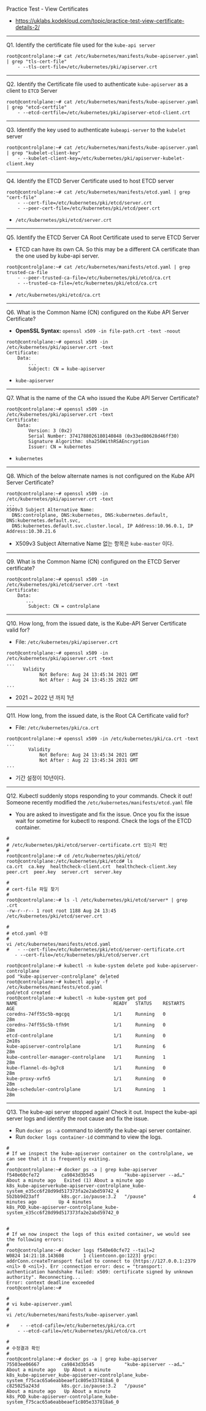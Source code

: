 Practice Test - View Certificates

- https://uklabs.kodekloud.com/topic/practice-test-view-certificate-details-2/

---

Q1. Identify the certificate file used for the `kube-api server`

```shell
root@controlplane:~# cat /etc/kubernetes/manifests/kube-apiserver.yaml | grep "tls-cert-file"
    - --tls-cert-file=/etc/kubernetes/pki/apiserver.crt
```

---

Q2. Identify the Certificate file used to authenticate `kube-apiserver` as a client to `ETCD` Server

```shell
root@controlplane:~# cat /etc/kubernetes/manifests/kube-apiserver.yaml | grep "etcd-certfile"
    - --etcd-certfile=/etc/kubernetes/pki/apiserver-etcd-client.crt
```

---

Q3. Identify the key used to authenticate `kubeapi-server` to the `kubelet` server

```shell
root@controlplane:~# cat /etc/kubernetes/manifests/kube-apiserver.yaml | grep "kubelet-client-key"
    - --kubelet-client-key=/etc/kubernetes/pki/apiserver-kubelet-client.key
```

---

Q4. Identify the ETCD Server Certificate used to host ETCD server

```shell
root@controlplane:~# cat /etc/kubernetes/manifests/etcd.yaml | grep "cert-file"
    - --cert-file=/etc/kubernetes/pki/etcd/server.crt
    - --peer-cert-file=/etc/kubernetes/pki/etcd/peer.crt
```

- `/etc/kubernetes/pki/etcd/server.crt`

---

Q5. Identify the ETCD Server CA Root Certificate used to serve ETCD Server

- ETCD can have its own CA. So this may be a different CA certificate than the one used by kube-api server.

```shell
root@controlplane:~# cat /etc/kubernetes/manifests/etcd.yaml | grep trusted-ca-file
    - --peer-trusted-ca-file=/etc/kubernetes/pki/etcd/ca.crt
    - --trusted-ca-file=/etc/kubernetes/pki/etcd/ca.crt
```

- `/etc/kubernetes/pki/etcd/ca.crt`

---

Q6. What is the Common Name (CN) configured on the Kube API Server Certificate?

- **OpenSSL Syntax:** `openssl x509 -in file-path.crt -text -noout`

```shell
root@controlplane:~# openssl x509 -in /etc/kubernetes/pki/apiserver.crt -text
Certificate:
    Data:
        ...
        Subject: CN = kube-apiserver
```

- `kube-apiserver`

---

Q7. What is the name of the CA who issued the Kube API Server Certificate?

```shell
root@controlplane:~# openssl x509 -in /etc/kubernetes/pki/apiserver.crt -text
Certificate:
    Data:
        Version: 3 (0x2)
        Serial Number: 3741788026180140848 (0x33ed80628d46ff30)
        Signature Algorithm: sha256WithRSAEncryption
        Issuer: CN = kubernetes
```

- `kubernetes`

---

Q8. Which of the below alternate names is not configured on the Kube API Server Certificate?

```shell
root@controlplane:~# openssl x509 -in /etc/kubernetes/pki/apiserver.crt -text
...
X509v3 Subject Alternative Name: 
  DNS:controlplane, DNS:kubernetes, DNS:kubernetes.default, DNS:kubernetes.default.svc,
  DNS:kubernetes.default.svc.cluster.local, IP Address:10.96.0.1, IP Address:10.30.21.6
```

- X509v3 Subject Alternative Name 없는 항목은 `kube-master` 이다.

---

Q9. What is the Common Name (CN) configured on the ETCD Server certificate?

```shell
root@controlplane:~# openssl x509 -in /etc/kubernetes/pki/etcd/server.crt -text
Certificate:
    Data:
       ...
        Subject: CN = controlplane
```



---

Q10. How long, from the issued date, is the Kube-API Server Certificate valid for?

- File: `/etc/kubernetes/pki/apiserver.crt`

```shell
root@controlplane:~# openssl x509 -in /etc/kubernetes/pki/apiserver.crt -text
...
      Validity
            Not Before: Aug 24 13:45:34 2021 GMT
            Not After : Aug 24 13:45:35 2022 GMT
...
```

- 2021 ~ 2022 년 까지 1년

---

Q11. How long, from the issued date, is the Root CA Certificate valid for?

- File: `/etc/kubernetes/pki/ca.crt`

```shell
root@controlplane:~# openssl x509 -in /etc/kubernetes/pki/ca.crt -text
...
        Validity
            Not Before: Aug 24 13:45:34 2021 GMT
            Not After : Aug 22 13:45:34 2031 GMT
...
```

- 기간 설정이 10년이다.

---

Q12. Kubectl suddenly stops responding to your commands. Check it out! Someone recently modified the `/etc/kubernetes/manifests/etcd.yaml` file

- You are asked to investigate and fix the issue. Once you fix the issue wait for sometime for kubectl to respond. Check the logs of the ETCD container.

```shell
#
# /etc/kubernetes/pki/etcd/server-certificate.crt 있는지 확인
#
root@controlplane:~# cd /etc/kubernetes/pki/etcd/
root@controlplane:/etc/kubernetes/pki/etcd# ls
ca.crt  ca.key  healthcheck-client.crt  healthcheck-client.key  peer.crt  peer.key  server.crt  server.key

#
# cert-file 파일 찾기
#
root@controlplane:~# ls -l /etc/kubernetes/pki/etcd/server* | grep .crt
-rw-r--r-- 1 root root 1188 Aug 24 13:45 /etc/kubernetes/pki/etcd/server.crt

#
# etcd.yaml 수정
#
vi /etc/kubernetes/manifests/etcd.yaml
#   - --cert-file=/etc/kubernetes/pki/etcd/server-certificate.crt
   - --cert-file=/etc/kubernetes/pki/etcd/server.crt
   
root@controlplane:~# kubectl -n kube-system delete pod kube-apiserver-controlplane 
pod "kube-apiserver-controlplane" deleted
root@controlplane:~# kubectl apply -f /etc/kubernetes/manifests/etcd.yaml
pod/etcd created
root@controlplane:~# kubectl -n kube-system get pod 
NAME                                   READY   STATUS    RESTARTS   AGE
coredns-74ff55c5b-mgcgq                1/1     Running   0          28m
coredns-74ff55c5b-tfh9t                1/1     Running   0          28m
etcd-controlplane                      1/1     Running   0          2m10s
kube-apiserver-controlplane            1/1     Running   6          28m
kube-controller-manager-controlplane   1/1     Running   1          28m
kube-flannel-ds-bg7c8                  1/1     Running   0          28m
kube-proxy-xvfn5                       1/1     Running   0          28m
kube-scheduler-controlplane            1/1     Running   1          28m
```

---

Q13. The kube-api server stopped again! Check it out. Inspect the kube-api server logs and identify the root cause and fix the issue.

- Run `docker ps -a` command to identify the kube-api server container. 
- Run `docker logs container-id` command to view the logs.

```shell
#
# If we inspect the kube-apiserver container on the controlplane, we can see that it is frequently exiting.
#
root@controlplane:~# docker ps -a | grep kube-apiserver
f540e60cfe72        ca9843d3b545           "kube-apiserver --ad…"   About a minute ago   Exited (1) About a minute ago                       k8s_kube-apiserverkube-apiserver-controlplane_kube-system_e35cc6f28d99d517373fa2e2abd59742_4
5b2bb9d23aff        k8s.gcr.io/pause:3.2   "/pause"                 4 minutes ago        Up 4 minutes                                        k8s_POD_kube-apiserver-controlplane_kube-system_e35cc6f28d99d517373fa2e2abd59742_0


#
# If we now inspect the logs of this exited container, we would see the following errors:
#
root@controlplane:~# docker logs f540e60cfe72 --tail=2
W0824 14:21:18.143608       1 clientconn.go:1223] grpc: addrConn.createTransport failed to connect to {https://127.0.0.1:2379  <nil> 0 <nil>}. Err :connection error: desc = "transport: authentication handshake failed: x509: certificate signed by unknown authority". Reconnecting...
Error: context deadline exceeded
root@controlplane:~# 

#
# vi kube-apiserver.yaml
#
vi /etc/kubernetes/manifests/kube-apiserver.yaml

#    - --etcd-cafile=/etc/kubernetes/pki/ca.crt
    - --etcd-cafile=/etc/kubernetes/pki/etcd/ca.crt
    
#
# 수정결과 확인
#
root@controlplane:~# docker ps -a | grep kube-apiserver
75503ee06667        ca9843d3b545           "kube-apiserver --ad…"   About a minute ago   Up About a minute                                 k8s_kube-apiserver_kube-apiserver-controlplane_kube-system_f75cac65a6eabbeaef1c805e337818a6_0
c825025a243d        k8s.gcr.io/pause:3.2   "/pause"                 About a minute ago   Up About a minute                                 k8s_POD_kube-apiserver-controlplane_kube-system_f75cac65a6eabbeaef1c805e337818a6_0
```

